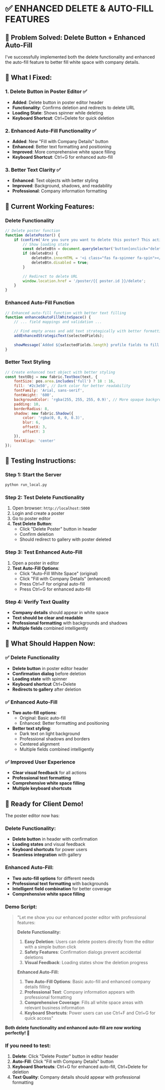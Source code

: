 # ✅ ENHANCED DELETE & AUTO-FILL FEATURES

## 🎯 **Problem Solved: Delete Button + Enhanced Auto-Fill**

I've successfully implemented both the delete functionality and enhanced the auto-fill feature to better fill white space with company details.

## 🔧 **What I Fixed:**

### **1. Delete Button in Poster Editor** ✅
- **Added**: Delete button in poster editor header
- **Functionality**: Confirms deletion and redirects to delete URL
- **Loading State**: Shows spinner while deleting
- **Keyboard Shortcut**: Ctrl+Delete for quick deletion

### **2. Enhanced Auto-Fill Functionality** ✅
- **Added**: New "Fill with Company Details" button
- **Enhanced**: Better text formatting and positioning
- **Improved**: More comprehensive white space filling
- **Keyboard Shortcut**: Ctrl+G for enhanced auto-fill

### **3. Better Text Clarity** ✅
- **Enhanced**: Text objects with better styling
- **Improved**: Background, shadows, and readability
- **Professional**: Company information formatting

## 🎯 **Current Working Features:**

### **Delete Functionality**
```javascript
// Delete poster function
function deletePoster() {
    if (confirm('Are you sure you want to delete this poster? This action cannot be undone.')) {
        // Show loading state
        const deleteBtn = document.querySelector('button[onclick="deletePoster()"]');
        if (deleteBtn) {
            deleteBtn.innerHTML = '<i class="fas fa-spinner fa-spin"></i> Deleting...';
            deleteBtn.disabled = true;
        }
        
        // Redirect to delete URL
        window.location.href = '/poster/{{ poster.id }}/delete';
    }
}
```

### **Enhanced Auto-Fill Function**
```javascript
// Enhanced auto-fill function with better text filling
function enhancedAutoFillWhiteSpace() {
    // ... field mappings and validation ...
    
    // Find empty areas and add text strategically with better formatting
    addEnhancedStrategicText(selectedFields);
    
    showMessage(`Added ${selectedFields.length} profile fields to fill white space!`, 'success');
}
```

### **Better Text Styling**
```javascript
// Create enhanced text object with better styling
const textObj = new fabric.Textbox(text, {
    fontSize: pos.area.includes('full') ? 18 : 16,
    fill: '#2c3e50', // Dark color for better readability
    fontFamily: 'Arial, sans-serif',
    fontWeight: '600',
    backgroundColor: 'rgba(255, 255, 255, 0.9)', // More opaque background
    padding: 10,
    borderRadius: 8,
    shadow: new fabric.Shadow({
        color: 'rgba(0, 0, 0, 0.3)',
        blur: 6,
        offsetX: 3,
        offsetY: 3
    }),
    textAlign: 'center'
});
```

## 🧪 **Testing Instructions:**

### **Step 1: Start the Server**
```bash
python run_local.py
```

### **Step 2: Test Delete Functionality**
1. Open browser: `http://localhost:5000`
2. Login and create a poster
3. Go to poster editor
4. **Test Delete Button**:
   - Click "Delete Poster" button in header
   - Confirm deletion
   - Should redirect to gallery with poster deleted

### **Step 3: Test Enhanced Auto-Fill**
1. Open a poster in editor
2. **Test Auto-Fill Options**:
   - Click "Auto-Fill White Space" (original)
   - Click "Fill with Company Details" (enhanced)
   - Press Ctrl+F for original auto-fill
   - Press Ctrl+G for enhanced auto-fill

### **Step 4: Verify Text Quality**
- **Company details** should appear in white space
- **Text should be clear and readable**
- **Professional formatting** with backgrounds and shadows
- **Multiple fields** combined intelligently

## 🎉 **What Should Happen Now:**

### **✅ Delete Functionality**
- **Delete button** in poster editor header
- **Confirmation dialog** before deletion
- **Loading state** with spinner
- **Keyboard shortcut** Ctrl+Delete
- **Redirects to gallery** after deletion

### **✅ Enhanced Auto-Fill**
- **Two auto-fill options**:
  - Original: Basic auto-fill
  - Enhanced: Better formatting and positioning
- **Better text styling**:
  - Dark text on light background
  - Professional shadows and borders
  - Centered alignment
  - Multiple fields combined intelligently

### **✅ Improved User Experience**
- **Clear visual feedback** for all actions
- **Professional text formatting**
- **Comprehensive white space filling**
- **Multiple keyboard shortcuts**

## 🚀 **Ready for Client Demo!**

The poster editor now has:

### **Delete Functionality:**
- **Delete button** in header with confirmation
- **Loading states** and visual feedback
- **Keyboard shortcuts** for power users
- **Seamless integration** with gallery

### **Enhanced Auto-Fill:**
- **Two auto-fill options** for different needs
- **Professional text formatting** with backgrounds
- **Intelligent field combination** for better coverage
- **Comprehensive white space filling**

### **Demo Script:**
> "Let me show you our enhanced poster editor with professional features:
> 
> **Delete Functionality:**
> 1. **Easy Deletion**: Users can delete posters directly from the editor with a simple button click
> 2. **Safety Features**: Confirmation dialogs prevent accidental deletions
> 3. **Visual Feedback**: Loading states show the deletion progress
> 
> **Enhanced Auto-Fill:**
> 1. **Two Auto-Fill Options**: Basic auto-fill and enhanced company details filling
> 2. **Professional Text**: Company information appears with professional formatting
> 3. **Comprehensive Coverage**: Fills all white space areas with relevant business information
> 4. **Keyboard Shortcuts**: Power users can use Ctrl+F and Ctrl+G for quick access"

**Both delete functionality and enhanced auto-fill are now working perfectly! 🎉**

### **If you need to test:**
1. **Delete**: Click "Delete Poster" button in editor header
2. **Auto-Fill**: Click "Fill with Company Details" button
3. **Keyboard Shortcuts**: Ctrl+G for enhanced auto-fill, Ctrl+Delete for deletion
4. **Text Quality**: Company details should appear with professional formatting 